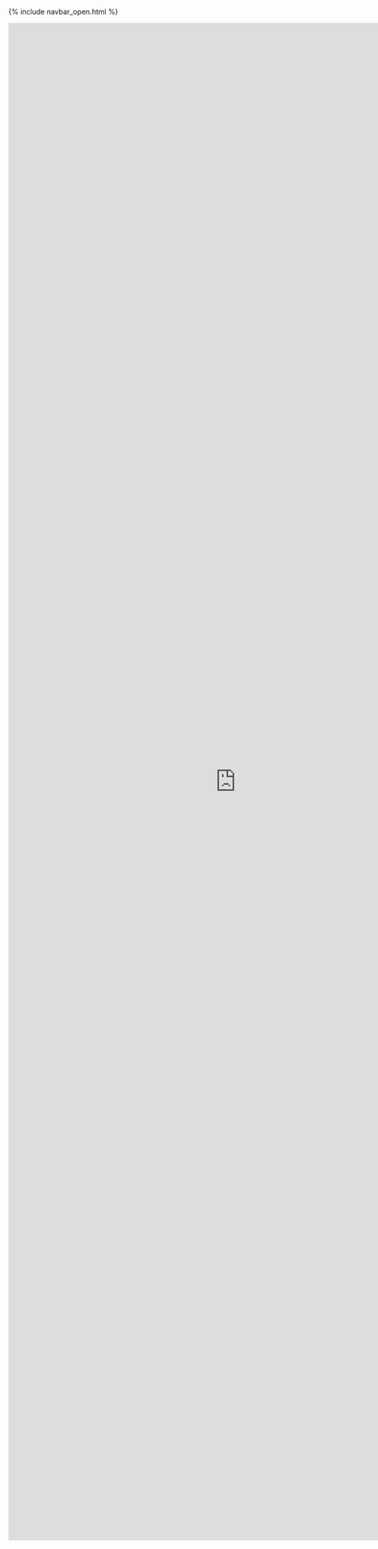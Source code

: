 {% include navbar_open.html %}


<p>
    <iframe class="embed" src="https://github.com/uit-sok-1003-h21/notebooks"  width="900" height="3000" frameBorder="0"></iframe>
</p>
